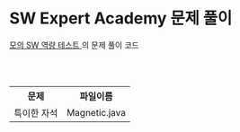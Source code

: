 # SW Expert Academy 문제 풀이

<a href="https://www.swexpertacademy.com/main/userpage/code/userProblemBoxDetail.do?probBoxId=AV5Po0AqAPwDFAUq&leftPage=1&curPage=userpage&userId=SWEAC">
모의 SW 역량 테스트
</a>의 문제 풀이 코드

<br><br>

<table style="width:100%" align="center">
  <tr>
    <th>문제</th>
    <th>파일이름</th> 
  </tr>
  <tr>
    <td>특이한 자석</td>
    <td>Magnetic.java</td> 
  </tr>
</table>
